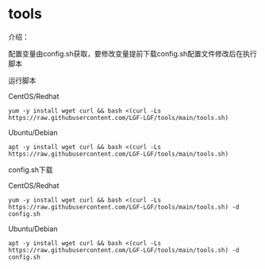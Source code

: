 # tools

介绍：

配置变量由config.sh获取，要修改变量提前下载config.sh配置文件修改后在执行脚本





运行脚本

CentOS/Redhat

```shell
yum -y install wget curl && bash <(curl -Ls https://raw.githubusercontent.com/LGF-LGF/tools/main/tools.sh)
```

Ubuntu/Debian

```
apt -y install wget curl && bash <(curl -Ls https://raw.githubusercontent.com/LGF-LGF/tools/main/tools.sh)
```



config.sh下载

CentOS/Redhat

```shell
yum -y install wget curl && bash <(curl -Ls https://raw.githubusercontent.com/LGF-LGF/tools/main/tools.sh) -d config.sh
```

Ubuntu/Debian

```
apt -y install wget curl && bash <(curl -Ls https://raw.githubusercontent.com/LGF-LGF/tools/main/tools.sh) -d config.sh
```



